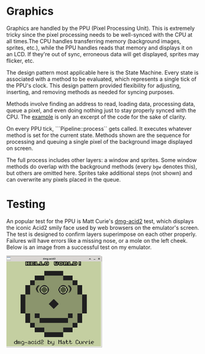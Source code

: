 # Graphics

Graphics are handled by the PPU (Pixel Processing Unit). This is
extremely tricky since the pixel processing needs to be well-synced
with the CPU at all times.The CPU handles transferring memory
(background images, sprites, etc.), while the PPU handles reads that
memory and displays it on an LCD. If they're out of sync, erroneous
data will get displayed, sprites may flicker, etc.

The design pattern most applicable here is the State Machine. Every
state is associated with a method to be evaluated, which represents a
single tick of the PPU's clock. This design pattern provided
flexibility for adjusting, inserting, and removing methods as needed
for syncing purposes.

Methods involve finding an address to read, loading data, processing
data, queue a pixel, and even doing nothing just to stay properly
synced with the CPU. The [example](pipeline.cpp) is only an excerpt of
the code for the sake of clarity.

On every PPU tick, ```Pipeline::process`` gets called. It executes
whatever method is set for the current state. Methods shown are the
sequence for processing and queuing a single pixel of the background
image displayed on screen.

The full process includes other layers: a window and sprites. Some
window methods do overlap with the background methods (every ```bgw```
denotes this), but others are omitted here. Sprites take additional
steps (not shown) and can overwrite any pixels placed in the queue.

# Testing

An popular test for the PPU is Matt Curie's
[dmg-acid2](https://github.com/mattcurrie/dmg-acid2) test, which
displays the iconic Acid2 smily face used by web browsers on the
emulator's screen. The test is designed to confirm layers superimpose
on each other properly. Failures will have errors like a missing nose,
or a mole on the left cheek. Below is an image from a successful test
on my emulator.

<img src="../images/dmg-acid2.png" height="240">
